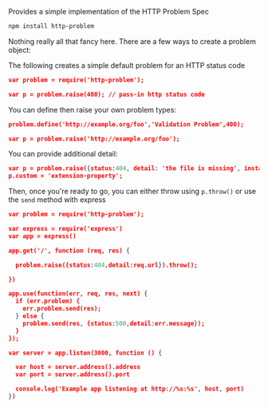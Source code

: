 Provides a simple implementation of the HTTP Problem Spec

```bash
npm install http-problem
```

Nothing really all that fancy here. There are a few ways to create a problem object:

The following creates a simple default problem for an HTTP status code
```json
var problem = require('http-problem');

var p = problem.raise(400); // pass-in http status code
```

You can define then raise your own problem types:
```json
problem.define('http://example.org/foo','Validation Problem',400);

var p = problem.raise('http://example.org/foo');
```

You can provide additional detail:
```json
var p = problem.raise({status:404, detail: 'the file is missing', instance: 'http://example.org/foo'});
p.custom = 'extension-property';
```

Then, once you're ready to go, you can either throw using `p.throw()` or use the `send` method with express
```json
var problem = require('http-problem');

var express = require('express')
var app = express()

app.get('/', function (req, res) {

  problem.raise({status:404,detail:req.url}).throw();

})

app.use(function(err, req, res, next) {
  if (err.problem) {
    err.problem.send(res);
  } else {
    problem.send(res, {status:500,detail:err.message});
  }
});

var server = app.listen(3000, function () {

  var host = server.address().address
  var port = server.address().port

  console.log('Example app listening at http://%s:%s', host, port)
})
```